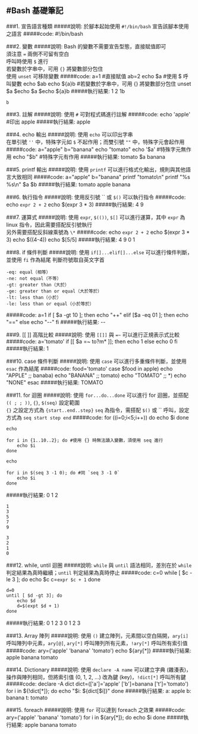 #Bash 基礎筆記	
---
###1.  宣告語言種類
#####說明:
於腳本起始使用 `#!/bin/bash` 宣告該腳本使用之語言
#####code:
	#!/bin/bash

###2.  變數
#####說明:
Bash 的變數不需要宣告型態，直接賦值即可<br>
須注意 `=` 兩側不可留有空白<br>
呼叫時使用 `$` 進行<br>
若變數於字串中，可用 `{}` 將變數部分包住<br>
使用 `unset` 可移除變數
#####code:
	a=1 #直接賦值
	ab=2
	echo $a #使用 $ 呼叫變數
	echo $ab
	echo ${a}b #若變數於字串中，可用 {} 將變數部分包住 
	unset $a
	$echo $a
	$echo ${a}b
#####執行結果:
	1
	2
	1b
	
	b

###3. 註解
#####說明:
使用 `#` 可對程式碼進行註解
#####code:
	echo 'apple' #印出 apple
#####執行結果:
	apple

###4. echo 輸出
#####說明:
使用 `echo` 可以印出字串<br>
在單引號 `''` 中，特殊字元如 `$` 不起作用；而雙引號 `""` 中，特殊字元會起作用
#####code:
	a="apple"
	b="banana"
	echo "tomato"
	echo '$a' #特殊字元無作用
	echo "$b" #特殊字元有作用
#####執行結果:
	tomato
	$a
	banana

###5. printf 輸出
#####說明:
使用 `printf` 可以進行格式化輸出，規則與其他語言大致相同
#####code:
	a="apple"
	b="banana"
	printf "tomato\n"
	printf "%s %s\n" $a $b
#####執行結果:
	tomato
	apple banana

###6. 執行指令
#####說明:
使用反引號 \`\` 或 `$()` 可以執行指令
#####code:
	echo `expr 2 + 2`
	echo $(expr 3 \* 3)
#####執行結果:
	4
	9

###7. 運算式
#####說明:
使用 `expr`, `$(())`, `$[]` 可以進行運算，其中 `expr` 為 linux 指令，因此需要搭配反引號執行<br>
另外需要搭配反斜線乘號為 `\*` 
#####code:
	echo `expr 2 + 2`
	echo $(expr 3 \* 3)
	echo $((4-4))
	echo $[5/5]
#####執行結果:
	4
	9
	0
	1

###8. if 條件判斷
#####說明:
使用 `if[]...elif[]...else` 可以進行條件判斷，並使用 `fi` 作為結尾
判斷符號取自英文字首

	-eq: equal（相等）
	-ne: not equal（不等） 
	-gt: greater than（大於）
	-ge: greater than or equal（大於等於）
	-lt: less than（小於）
	-le: less than or equal（小於等於）
#####code:
	a=1
	if [ $a -gt 10 ]; then
		echo "++"
	elif [$a -eq 01 ]; then
		echo "=="
	else
		echo "--"
	fi
#####執行結果:
	--

###9. [[ ]] 高階比較
#####說明:
使用 `[[]]` 與 `=~` 可以進行正規表示式比較
#####code:
	a='tomato'
	if [[ $a =~ to?m* ]]; then
		echo 1
	else
		echo 0
	fi
#####執行結果:
	1

###10. case 條件判斷
#####說明:
使用 `case` 可以進行多重條件判斷，並使用 `esac` 作為結尾
#####code:
	food='tomato'
	case $food in
		apple) echo "APPLE"
			;;
		banaba) echo "BANANA"
			;;
		tomato) echo "TOMATO"
			;;
		*) echo "NONE"
	esac
#####執行結果:
	TOMATO

###11. for 迴圈
#####說明:
使用 `for...do...done` 可以進行 for 迴圈，並搭配 `(( ; ; ))`, `{}`, `$(seq)` 設定範圍<br>
`{}` 之設定方式為 `{start..end..step}`
`seq` 為指令，需搭配 `$()` 或 \`\` 呼叫，設定方式為 `seq start step end`
#####code:
	for ((i=0;i<5;i++)) do
		echo $i
	done

	echo 

	for i in {1..10..2}; do #使用 {} 時無法讀入變數，須使用 seq 進行
		echo $i
	done

	echo
	
	for i in $(seq 3 -1 0); do #同 `seq 3 -1 0`
		echo $i
	done
#####執行結果:
	0
	1
	2

	1
	3
	5
	7
	9

	3
	2
	1
	0

###12. while, until 迴圈
#####說明:
`while` 與 `until` 語法相同，差別在於 `while` 判定結果為真時繼續；`until` 判定結果為真時停止
#####code:
	c=0
	while [ $c -le 3 ]; do
		echo $c
		c=`expr $c + 1`
	done
	
	d=0
	until [ $d -gt 3]; do
		echo $d
		d=$(expt $d + 1)
	done
#####執行結果:
	0
	1
	2
	3
	0
	1
	2
	3

###13. Array 陣列
#####說明:
使用 `()` 建立陣列，元素間以空白隔開，`ary[i]` 呼叫陣列中元素，`ary[@]`, `ary[*]` 呼叫陣列所有元素，`!ary[*]` 呼叫所有索引值
#####code:
	ary=('apple' 'banana' 'tomato')
	echo ${ary[*]}
#####執行結果:
	apple banana tomato

###14.  Dictionary
#####說明:
使用 `declare -A name` 可以建立字典 (雜湊表)，操作與陣列相同，但將索引值 (0, 1, 2, ...) 改為鍵 (key)，`!dict[*]` 呼叫所有鍵
#####code:
	declare -A dict
	dict=(['a']='apple' ['b']=banana ['t']='tomato')
	for i in ${!dict[*]}; do
		echo "$i: ${dict[$i]}"
	done
#####執行結果:
	a: apple
	b: banana
	t: tomato

###15. foreach
#####說明:
使用 `for` 可以達到 foreach 之效果
#####code:
	ary=('apple' 'banana' 'tomato')
	for i in ${ary[*]}; do
		echo $i
	done
#####執行結果:
	apple
	banana
	tomato